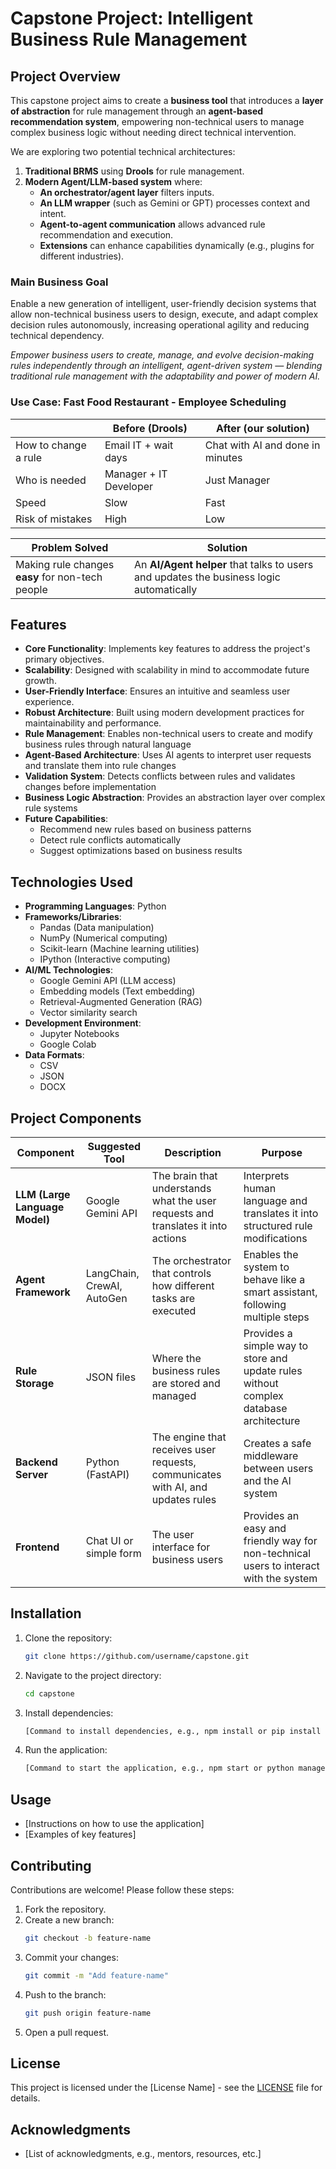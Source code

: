 # Capstone Project: Intelligent Business Rule Management

## Project Overview

This capstone project aims to create a **business tool** that introduces a **layer of abstraction** for rule management through an **agent-based recommendation system**, empowering non-technical users to manage complex business logic without needing direct technical intervention.

We are exploring two potential technical architectures:

1. **Traditional BRMS** using **Drools** for rule management.
2. **Modern Agent/LLM-based system** where:
    - **An orchestrator/agent layer** filters inputs.
    - **An LLM wrapper** (such as Gemini or GPT) processes context and intent.
    - **Agent-to-agent communication** allows advanced rule recommendation and execution.
    - **Extensions** can enhance capabilities dynamically (e.g., plugins for different industries).

### Main Business Goal

Enable a new generation of intelligent, user-friendly decision systems that allow non-technical business users to design, execute, and adapt complex decision rules autonomously, increasing operational agility and reducing technical dependency.

*Empower business users to create, manage, and evolve decision-making rules independently through an intelligent, agent-driven system — blending traditional rule management with the adaptability and power of modern AI.*

### Use Case: Fast Food Restaurant - Employee Scheduling

|  | Before (Drools) | After (our solution) |
| --- | --- | --- |
| How to change a rule | Email IT + wait days | Chat with AI and done in minutes |
| Who is needed | Manager + IT Developer | Just Manager |
| Speed | Slow | Fast |
| Risk of mistakes | High | Low |

| Problem Solved | Solution |
| --- | --- |
| Making rule changes **easy** for non-tech people | An **AI/Agent helper** that talks to users and updates the business logic automatically |

## Features

- **Core Functionality**: Implements key features to address the project's primary objectives.
- **Scalability**: Designed with scalability in mind to accommodate future growth.
- **User-Friendly Interface**: Ensures an intuitive and seamless user experience.
- **Robust Architecture**: Built using modern development practices for maintainability and performance.
- **Rule Management**: Enables non-technical users to create and modify business rules through natural language
- **Agent-Based Architecture**: Uses AI agents to interpret user requests and translate them into rule changes
- **Validation System**: Detects conflicts between rules and validates changes before implementation
- **Business Logic Abstraction**: Provides an abstraction layer over complex rule systems
- **Future Capabilities**:
  - Recommend new rules based on business patterns
  - Detect rule conflicts automatically
  - Suggest optimizations based on business results

## Technologies Used

- **Programming Languages**: Python
- **Frameworks/Libraries**: 
  - Pandas (Data manipulation)
  - NumPy (Numerical computing)
  - Scikit-learn (Machine learning utilities)
  - IPython (Interactive computing)
- **AI/ML Technologies**:
  - Google Gemini API (LLM access)
  - Embedding models (Text embedding)
  - Retrieval-Augmented Generation (RAG)
  - Vector similarity search
- **Development Environment**:
  - Jupyter Notebooks
  - Google Colab
- **Data Formats**:
  - CSV
  - JSON
  - DOCX

## Project Components

| Component | Suggested Tool | Description | Purpose |
| --- | --- | --- | --- |
| **LLM (Large Language Model)** | Google Gemini API | The brain that understands what the user requests and translates it into actions | Interprets human language and translates it into structured rule modifications |
| **Agent Framework** | LangChain, CrewAI, AutoGen | The orchestrator that controls how different tasks are executed | Enables the system to behave like a smart assistant, following multiple steps |
| **Rule Storage** | JSON files | Where the business rules are stored and managed | Provides a simple way to store and update rules without complex database architecture |
| **Backend Server** | Python (FastAPI) | The engine that receives user requests, communicates with AI, and updates rules | Creates a safe middleware between users and the AI system |
| **Frontend** | Chat UI or simple form | The user interface for business users | Provides an easy and friendly way for non-technical users to interact with the system |


## Installation

1. Clone the repository:
    ```bash
    git clone https://github.com/username/capstone.git
    ```
2. Navigate to the project directory:
    ```bash
    cd capstone
    ```
3. Install dependencies:
    ```bash
    [Command to install dependencies, e.g., npm install or pip install -r requirements.txt]
    ```
4. Run the application:
    ```bash
    [Command to start the application, e.g., npm start or python manage.py runserver]
    ```

## Usage

- [Instructions on how to use the application]
- [Examples of key features]

## Contributing

Contributions are welcome! Please follow these steps:

1. Fork the repository.
2. Create a new branch:
    ```bash
    git checkout -b feature-name
    ```
3. Commit your changes:
    ```bash
    git commit -m "Add feature-name"
    ```
4. Push to the branch:
    ```bash
    git push origin feature-name
    ```
5. Open a pull request.

## License

This project is licensed under the [License Name] - see the [LICENSE](LICENSE) file for details.

## Acknowledgments

- [List of acknowledgments, e.g., mentors, resources, etc.]